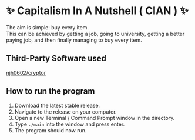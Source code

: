 # :sparkles: Capitalism In A Nutshell ( CIAN ) :sparkles:

The aim is simple: buy every item.  
This can be achieved by getting a job, going to university, getting a better paying job, and then finally managing to buy every item.

## Third-Party Software used
[njh0602/cryptor](https://github.com/njh0602/cryptor)

## How to run the program
1. Download the latest stable release.
2. Navigate to the release on your computer.
3. Open a new Terminal / Command Prompt window in the directory.
4. Type `./main` into the window and press enter.
5. The program should now run.
